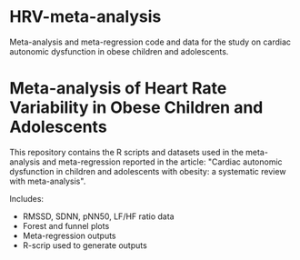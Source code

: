 # HRV-meta-analysis
Meta-analysis and meta-regression code and data for the study on cardiac autonomic dysfunction in obese children and adolescents.

# Meta-analysis of Heart Rate Variability in Obese Children and Adolescents

This repository contains the R scripts and datasets used in the meta-analysis and meta-regression reported in the article: 
"Cardiac autonomic dysfunction in children and adolescents with obesity: a systematic review with meta-analysis".

Includes:
- RMSSD, SDNN, pNN50, LF/HF ratio data
- Forest and funnel plots
- Meta-regression outputs
- R-scrip used to generate outputs
